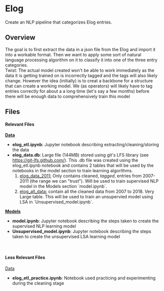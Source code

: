 # Elog
Create an NLP pipeline that categorizes Elog entries.

## Overview
The goal is to first extract the data in a json file from the Elog and import it into a workable format. Then we want to apply some sort of natural language processing algorithm on it to classify it into one of the three entry categories. <br>
Twist: The actual model created won't be able to work immediately as the data it is getting trained on is incorrectly tagged and the tags will also likely change. However the idea (initially) is to creat a backbone for a structure that can create a working model. We (as operators) will likely have to tag entries correctly for about a a long time (let's say a few months) before there will be enough data to comprehensively train this model

## Files
#### Relevant Files
<b><u>Data</u></b>
* <b>elog_etl.ipynb</b>: Jupyter notebook describing extracting/cleaning/storing the data
* <b>elog_data.db</b>: Large file (144MB) stored using git's LFS library (see https://git-lfs.github.com/). This .db file was created using the elog_etl.ipynb notebook and contains 2 tables that will be used by the notebooks in the model section to train learning algorithms.
    <ol>
        <li><u>elog_data_2011:</u> Only contains cleaned, <i>tagged</i>, entries from 2007-2011 (the range we can "trust"). Will be used to train supervised NLP model in the Models section `model.ipynb`.</li>
        <li><u>elog_all_data:</u> contain all the cleaned data from 2007 to 2018. Very Large table. This will be used to train an unsupervied model using LSA in `Unsupervised_model.ipynb`.</li>
    </ol>

<b><u>Models</u></b>
* <b>model.ipynb</b>: Jupyter notebook describing the steps taken to create the supervised NLP learning model
* <b>Unsupervised_model.ipynb</b>: Jupyter notebook describing the steps taken to create the unsupervised LSA learning model

<br>

#### Less Relevant Files
<u>Data</u>
* <b>elog_etl_practice.ipynb</b>: Notebook used practicing and experimenting during the cleaning stage


